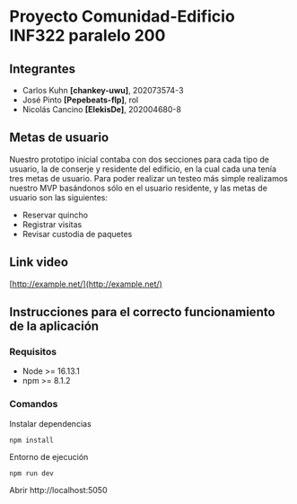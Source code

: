 # Proyecto Comunidad-Edificio INF322 paralelo 200
## Integrantes
- Carlos Kuhn **[chankey-uwu]**, 202073574-3
- José Pinto **[Pepebeats-flp]**, rol
- Nicolás Cancino **[ElekisDe]**, 202004680-8

## Metas de usuario

Nuestro prototipo inicial contaba con dos secciones para cada tipo de usuario, la de conserje y residente del edificio, en la cual cada una tenía tres metas de usuario. 
Para poder realizar un testeo más simple realizamos nuestro MVP basándonos sólo en el usuario residente, y las metas de usuario son las siguientes:
- Reservar quincho
- Registrar visitas
- Revisar custodia de paquetes

## Link video

[http://example.net/](http://example.net/)

## Instrucciones para el correcto funcionamiento de la aplicación
### Requisitos
- Node >= 16.13.1
- npm >= 8.1.2

### Comandos

Instalar dependencias

```
npm install
```

Entorno de ejecución

```
npm run dev
```

Abrir http://localhost:5050
